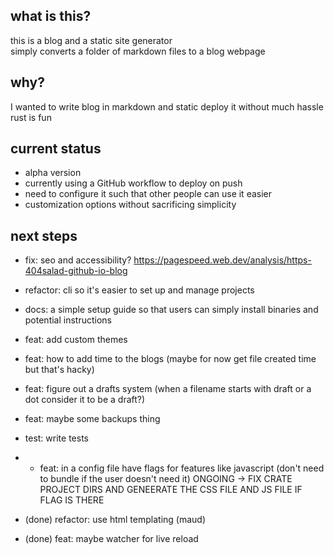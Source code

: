 ## what is this?
this is a blog and a static site generator  
simply converts a folder of markdown files to a blog webpage  

## why?  
I wanted to write blog in markdown and static deploy it without much hassle  
rust is fun  

## current status
- alpha version
- currently using a GitHub workflow to deploy on push  
- need to configure it such that other people can use it easier
- customization options without sacrificing simplicity  

## next steps
- fix: seo and accessibility? https://pagespeed.web.dev/analysis/https-404salad-github-io-blog
- refactor: cli so it's easier to set up and manage projects
- docs: a simple setup guide so that users can simply install binaries and potential instructions
- feat: add custom themes
- feat: how to add time to the blogs (maybe for now get file created time but that's hacky)
- feat: figure out a drafts system (when a filename starts with draft or a dot consider it to be a draft?)
- feat: maybe some backups thing
- test: write tests
- * feat: in a config file have flags for features like javascript (don't need to bundle if the user doesn't need it)
    ONGOING -> FIX CRATE PROJECT DIRS AND GENEERATE THE CSS FILE AND JS FILE IF FLAG IS THERE

- (done) refactor: use html templating (maud)
- (done) feat: maybe watcher for live reload 
